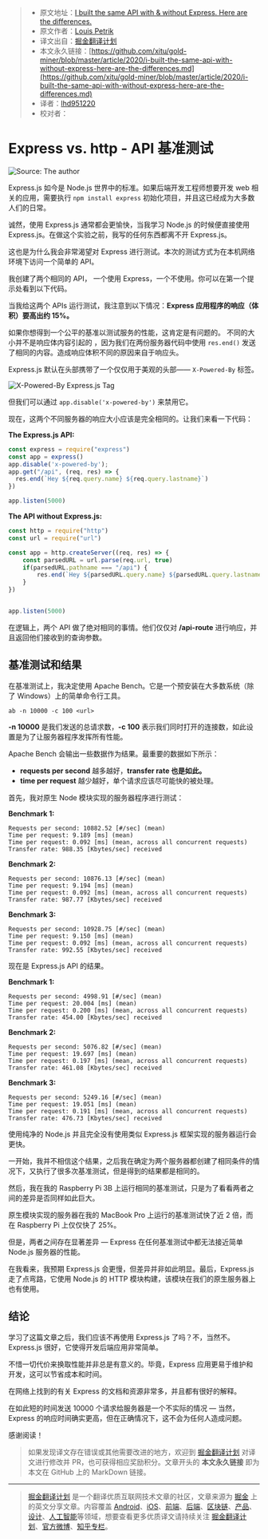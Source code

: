 > * 原文地址：[I built the same API with & without Express. Here are the differences.](https://medium.com/javascript-in-plain-english/i-built-the-same-api-with-without-express-here-are-the-differences-83bbeb7ddad)
> * 原文作者：[Louis Petrik](https://medium.com/@louispetrik)
> * 译文出自：[掘金翻译计划](https://github.com/xitu/gold-miner)
> * 本文永久链接：[https://github.com/xitu/gold-miner/blob/master/article/2020/i-built-the-same-api-with-without-express-here-are-the-differences.md](https://github.com/xitu/gold-miner/blob/master/article/2020/i-built-the-same-api-with-without-express-here-are-the-differences.md)
> * 译者：[lhd951220](https://github.com/lhd951220)
> * 校对者：

# Express vs. http - API 基准测试

![Source: The author](https://cdn-images-1.medium.com/max/2794/1*UwjbdzSkB6KnS9SCM-wx3Q.png)

Express.js 如今是 Node.js 世界中的标准。如果后端开发工程师想要开发 web 相关的应用，需要执行 `npm install express` 初始化项目，并且这已经成为大多数人们的日常。

诚然，使用 Express.js 通常都会更愉快，当我学习 Node.js 的时候便直接使用 Express.js。在做这个实验之前，我写的任何东西都离不开 Express.js。

这也是为什么我会非常渴望对 Express 进行测试。本次的测试方式为在本机网络环境下访问一个简单的 API。

我创建了两个相同的 API， 一个使用 Express，一个不使用。你可以在第一个提示处看到以下代码。

当我给这两个 APIs 运行测试，我注意到以下情况：**Express 应用程序的响应（体积）要高出约 15%。**

如果你想得到一个公平的基准以测试服务的性能，这肯定是有问题的。
不同的大小并不是响应体内容引起的 ，因为我们在两份服务器代码中使用 `res.end()` 发送了相同的内容。造成响应体积不同的原因来自于响应头。

Express.js 默认在头部携带了一个仅仅用于美观的头部—— `X-Powered-By` 标签。

![X-Powered-By Express.js Tag](https://cdn-images-1.medium.com/max/2000/1*jVTQ2oCR5H5tufnSpffdGQ.png)

但我们可以通过 `app.disable('x-powered-by')` 来禁用它。

现在，这两个不同服务器的响应大小应该是完全相同的。让我们来看一下代码：

**The Express.js API:**

```js
const express = require("express")
const app = express()
app.disable('x-powered-by');
app.get("/api", (req, res) => {
  res.end(`Hey ${req.query.name} ${req.query.lastname}`)
})

app.listen(5000)
```

**The API without Express.js:**

```js
const http = require("http")
const url = require("url")

const app = http.createServer((req, res) => {
    const parsedURL = url.parse(req.url, true)
    if(parsedURL.pathname === "/api") {
        res.end(`Hey ${parsedURL.query.name} ${parsedURL.query.lastname}`)
    }
})


app.listen(5000)
```

在逻辑上，两个 API 做了绝对相同的事情。他们仅仅对 **/api-route** 进行响应，并且返回他们接收到的查询参数。

## 基准测试和结果

在基准测试上，我决定使用 Apache Bench。它是一个预安装在大多数系统（除了 Windows）上的简单命令行工具。

```
ab -n 10000 -c 100 <url>
```

**-n 10000** 是我们发送的总请求数，**-c 100** 表示我们同时打开的连接数，如此设置是为了让服务器程序发挥所有性能。

Apache Bench 会输出一些数据作为结果。最重要的数据如下所示：

*  **requests per second** 越多越好，**transfer rate 也是如此。**
*  **time per request** 越少越好，单个请求应该尽可能快的被处理。

首先，我对原生 Node 模块实现的服务器程序进行测试：

**Benchmark 1:**

```
Requests per second: 10882.52 [#/sec] (mean)
Time per request: 9.189 [ms] (mean)
Time per request: 0.092 [ms] (mean, across all concurrent requests)
Transfer rate: 988.35 [Kbytes/sec] received
```

**Benchmark 2:**

```
Requests per second: 10876.13 [#/sec] (mean)
Time per request: 9.194 [ms] (mean)
Time per request: 0.092 [ms] (mean, across all concurrent requests)
Transfer rate: 987.77 [Kbytes/sec] received
```

**Benchmark 3:**

```
Requests per second: 10928.75 [#/sec] (mean)
Time per request: 9.150 [ms] (mean)
Time per request: 0.092 [ms] (mean, across all concurrent requests)
Transfer rate: 992.55 [Kbytes/sec] received
```

现在是 Express.js API 的结果。

**Benchmark 1:**

```
Requests per second: 4998.91 [#/sec] (mean)
Time per request: 20.004 [ms] (mean)
Time per request: 0.200 [ms] (mean, across all concurrent requests)
Transfer rate: 454.00 [Kbytes/sec] received
```

**Benchmark 2:**

```
Requests per second: 5076.82 [#/sec] (mean)
Time per request: 19.697 [ms] (mean)
Time per request: 0.197 [ms] (mean, across all concurrent requests)
Transfer rate: 461.08 [Kbytes/sec] received
```

**Benchmark 3:**

```
Requests per second: 5249.16 [#/sec] (mean)
Time per request: 19.051 [ms] (mean)
Time per request: 0.191 [ms] (mean, across all concurrent requests)
Transfer rate: 476.73 [Kbytes/sec] received
```

使用纯净的 Node.js 并且完全没有使用类似 Express.js 框架实现的服务器运行会更快。

一开始，我并不相信这个结果，之后我在确定为两个服务器都创建了相同条件的情况下，又执行了很多次基准测试，但是得到的结果都是相同的。

然后，我在我的 Raspberry Pi 3B 上运行相同的基准测试，只是为了看看两者之间的差异是否同样如此巨大。

原生模块实现的服务器在我的 MacBook Pro 上运行的基准测试快了近 2 倍，而在 Raspberry Pi 上仅仅快了 25%。

但是，两者之间存在显著差异 — Express 在任何基准测试中都无法接近简单 Node.js 服务器的性能。

在我看来，我预期 Express.js 会更慢，但差异并非如此明显。最后，Express.js 走了点弯路，它使用 Node.js 的 HTTP 模块构建，该模块在我们的原生服务器上也有使用。

## 结论

学习了这篇文章之后，我们应该不再使用 Express.js 了吗？不，当然不。Express.js 很好，它使得开发后端应用非常简单。

不惜一切代价来换取性能并非总是有意义的。毕竟，Express 应用更易于维护和开发，这可以节省成本和时间。

在网络上找到的有关 Express 的文档和资源非常多，并且都有很好的解释。

在如此短的时间发送 10000 个请求给服务器是一个不实际的情况 — 当然，Express 的响应时间确实更高，但在正确情况下，这不会为任何人造成问题。

感谢阅读！

> 如果发现译文存在错误或其他需要改进的地方，欢迎到 [掘金翻译计划](https://github.com/xitu/gold-miner) 对译文进行修改并 PR，也可获得相应奖励积分。文章开头的 **本文永久链接** 即为本文在 GitHub 上的 MarkDown 链接。

---

> [掘金翻译计划](https://github.com/xitu/gold-miner) 是一个翻译优质互联网技术文章的社区，文章来源为 [掘金](https://juejin.im) 上的英文分享文章。内容覆盖 [Android](https://github.com/xitu/gold-miner#android)、[iOS](https://github.com/xitu/gold-miner#ios)、[前端](https://github.com/xitu/gold-miner#前端)、[后端](https://github.com/xitu/gold-miner#后端)、[区块链](https://github.com/xitu/gold-miner#区块链)、[产品](https://github.com/xitu/gold-miner#产品)、[设计](https://github.com/xitu/gold-miner#设计)、[人工智能](https://github.com/xitu/gold-miner#人工智能)等领域，想要查看更多优质译文请持续关注 [掘金翻译计划](https://github.com/xitu/gold-miner)、[官方微博](http://weibo.com/juejinfanyi)、[知乎专栏](https://zhuanlan.zhihu.com/juejinfanyi)。
